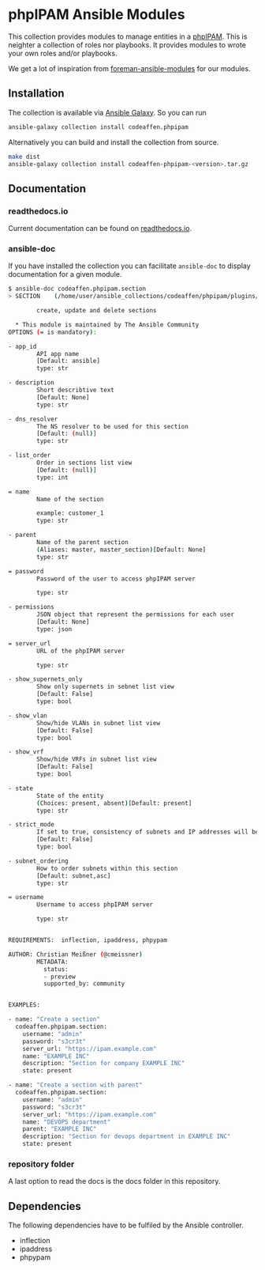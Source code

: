 # phpIPAM Ansible Modules

This collection provides modules to manage entities in a [phpIPAM](https://phpipam.net/). This is neighter a collection of roles nor playbooks. It provides modules to wrote your own roles and/or playbooks.

We get a lot of inspiration from [foreman-ansible-modules](https://galaxy.ansible.com/theforeman/foreman) for our modules.

## Installation

The collection is available via [Ansible Galaxy](https://galaxy.ansible.com/codeaffen/phpipam). So you can run

```bash
ansible-galaxy collection install codeaffen.phpipam
```

Alternatively you can build and install the collection from source.

```bash
make dist
ansible-galaxy collection install codeaffen-phpipam-<version>.tar.gz
```

## Documentation

### readthedocs.io

Current documentation can be found on [readthedocs.io](https://phpipam-ansible-modules.readthedocs.io/en/latest/).

### ansible-doc

If you have installed the collection you can facilitate `ansible-doc` to display documentation for a given module.

```bash
$ ansible-doc codeaffen.phpipam.section
> SECTION    (/home/user/ansible_collections/codeaffen/phpipam/plugins/modules/section.py)

        create, update and delete sections

  * This module is maintained by The Ansible Community
OPTIONS (= is mandatory):

- app_id
        API app name
        [Default: ansible]
        type: str

- description
        Short describtive text
        [Default: None]
        type: str

- dns_resolver
        The NS resolver to be used for this section
        [Default: (null)]
        type: str

- list_order
        Order in sections list view
        [Default: (null)]
        type: int

= name
        Name of the section

        example: customer_1
        type: str

- parent
        Name of the parent section
        (Aliases: master, master_section)[Default: None]
        type: str

= password
        Password of the user to access phpIPAM server

        type: str

- permissions
        JSON object that represent the permissions for each user
        [Default: None]
        type: json

= server_url
        URL of the phpIPAM server

        type: str

- show_supernets_only
        Show only supernets in sebnet list view
        [Default: False]
        type: bool

- show_vlan
        Show/hide VLANs in subnet list view
        [Default: False]
        type: bool

- show_vrf
        Show/hide VRFs in subnet list view
        [Default: False]
        type: bool

- state
        State of the entity
        (Choices: present, absent)[Default: present]
        type: str

- strict_mode
        If set to true, consistency of subnets and IP addresses will be checked
        [Default: False]
        type: bool

- subnet_ordering
        How to order subnets within this section
        [Default: subnet,asc]
        type: str

= username
        Username to access phpIPAM server

        type: str


REQUIREMENTS:  inflection, ipaddress, phpypam

AUTHOR: Christian Meißner (@cmeissner)
        METADATA:
          status:
          - preview
          supported_by: community


EXAMPLES:

- name: "Create a section"
  codeaffen.phpipam.section:
    username: "admin"
    password: "s3cr3t"
    server_url: "https://ipam.example.com"
    name: "EXAMPLE INC"
    description: "Section for company EXAMPLE INC"
    state: present

- name: "Create a section with parent"
  codeaffen.phpipam.section:
    username: "admin"
    password: "s3cr3t"
    server_url: "https://ipam.example.com"
    name: "DEVOPS department"
    parent: "EXAMPLE INC"
    description: "Section for devops department in EXAMPLE INC"
    state: present
```

### repository folder

A last option to read the docs is the docs folder in this repository.

## Dependencies

The following dependencies have to be fulfiled by the Ansible controller.

* inflection
* ipaddress
* phpypam
